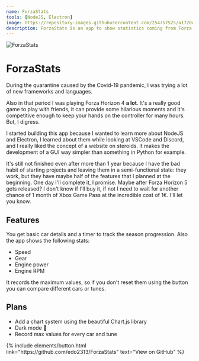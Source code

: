 ```yaml
---
name: ForzaStats
tools: [NodeJS, Electron]
image: https://repository-images.githubusercontent.com/254757525/a1720d80-c250-11ea-9e39-53e5e834bb66
description: ForzaStats is an app to show statistics coming from Forza Horizon 4 telemetry data.
---
```


![ForzaStats](https://repository-images.githubusercontent.com/254757525/a1720d80-c250-11ea-9e39-53e5e834bb66)

# ForzaStats

During the quarantine caused by the Covid-19 pandemic, I was trying a lot of new frameworks and languages.

Also in that period I was playing Forza Horizon 4 **a lot**. It's a really good game to play with friends, it can provide some hilarious moments and it's competitive enough to keep your hands on the controller for many hours. But, I digress.

I started building this app because I wanted to learn more about NodeJS and Electron, I learned about them while looking at VSCode and Discord, and I really liked the concept of a website on steroids. It makes the development of a GUI way simpler than something in Python for example.

It's still not finished even after more than 1 year because I have the bad habit of starting projects and leaving them in a semi-functional state: they work, but they have maybe half of the features that I planned at the beginning. One day I'll complete it, I promise. Maybe after Forza Horizon 5 gets released? I don't know if I'll buy it, if not I need to wait for another chance of 1 month of Xbox Game Pass at the incredible cost of 1€. I'll let you know.

## Features
You get basic car details and a timer to track the season progression.
Also the app shows the following stats:
- Speed
- Gear
- Engine power
- Engine RPM

It records the maximum values, so if you don't reset them using the button you can compare different cars or tunes.

## Plans
- Add a chart system using the beautiful Chart.js library
- Dark mode :new_moon_with_face:
- Record max values for every car and tune

<p class="text-center">
{% include elements/button.html link="https://github.com/edo2313/ForzaStats" text="View on GitHub" %}
</p>
